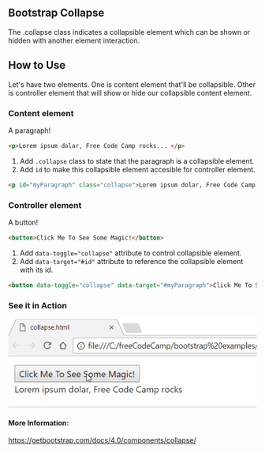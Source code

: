 ## Bootstrap Collapse
The .collapse class indicates a collapsible element which can be shown or hidden with another element interaction. 

## How to Use
Let's have two elements. One is content element that'll be collapsible. Other is controller element that will show or hide our collapsible content element.

### Content element
A paragraph!
```html
<p>Lorem ipsum dolar, Free Code Camp rocks... </p>
```

1. Add `.collapse` class to state that the paragraph is a collapsible element.
2. Add `id` to make this collapsible element accesible for controller element.
```html
<p id="myParagraph" class="collapse">Lorem ipsum dolar, Free Code Camp rocks... </p>
```

### Controller element
A button!
```html
<button>Click Me To See Some Magic!</button>
```
1. Add `data-toggle="collapse"` attribute to control collapsible element.
2. Add `data-target="#id"` attribute to reference the collapsible element with its id.
```html
<button data-toggle="collapse" data-target="#myParagraph">Click Me To See Some Magic!</button>
```

### See it in Action
![Alt Text](https://github.com/figengungor/Gif/blob/master/freeCodeCamp/bootstrap/collapse/collapse.gif)




#### More Information:
<!-- Please add any articles you think might be helpful to read before writing the article -->
https://getbootstrap.com/docs/4.0/components/collapse/

